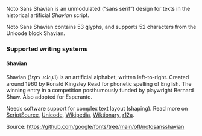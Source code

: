 Noto Sans Shavian is an unmodulated (“sans serif”) design for texts in the
historical artificial _Shavian_ script.

Noto Sans Shavian contains 53 glyphs, and supports 52 characters from the
Unicode block Shavian.

### Supported writing systems
#### Shavian

Shavian (𐑖𐑱𐑝𐑾𐑯 𐑨𐑤𐑓𐑩𐑚𐑧𐑑) is an artificial alphabet, written left-to-right.
Created around 1960 by Ronald Kingsley Read for phonetic spelling of 
English. The winning entry in a competition posthumously funded by
playwright Bernard Shaw. Also adopted for Esperanto.

Needs software support for complex text layout (shaping). Read more on
[ScriptSource](https://scriptsource.org/scr/Shaw),
[Unicode](https://www.unicode.org/versions/Unicode13.0.0/ch08.pdf#G27260),
[Wikipedia](https://en.wikipedia.org/wiki/ISO_15924:Shaw),
[Wiktionary](https://en.wiktionary.org/wiki/Category:Shavian_script),
[r12a](https://r12a.github.io/scripts/links?iso=Shaw).

Source: https://github.com/google/fonts/tree/main/ofl/notosansshavian